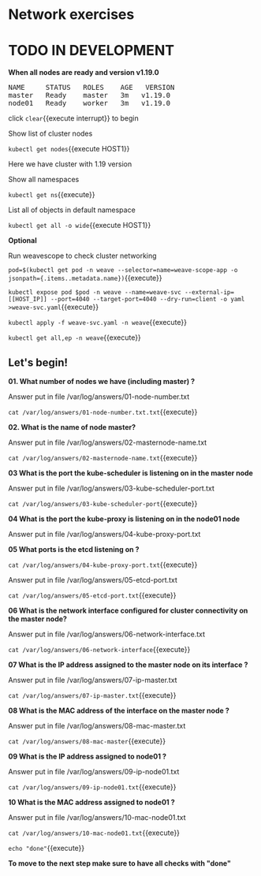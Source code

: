 # Network exercises

# TODO IN DEVELOPMENT

**When all nodes are ready and version v1.19.0** 

<pre>
NAME     STATUS   ROLES    AGE   VERSION
master   Ready    master   3m   v1.19.0
node01   Ready    worker   3m   v1.19.0
</pre>

click ```clear```{{execute interrupt}} to begin


Show list of cluster nodes

`kubectl get nodes`{{execute HOST1}}

Here we have cluster with 1.19 version

Show all namespaces

`kubectl get ns`{{execute}}


List all of objects in default namespace

`kubectl get all -o wide`{{execute HOST1}}


**Optional**

Run weavescope to check cluster networking

`pod=$(kubectl get pod -n weave --selector=name=weave-scope-app -o jsonpath={.items..metadata.name})`{{execute}}

`kubectl expose pod $pod -n weave --name=weave-svc --external-ip=[[HOST_IP]] --port=4040 --target-port=4040 --dry-run=client -o yaml >weave-svc.yaml`{{execute}}

`kubectl apply -f weave-svc.yaml -n weave`{{execute}}

`kubectl get all,ep -n weave`{{execute}}


## Let's begin!


**01. What number of nodes we have (including master) ?**

Answer put in file /var/log/answers/01-node-number.txt


```cat /var/log/answers/01-node-number.txt.txt```{{execute}}

**02. What is the name of node master?**

Answer put in file /var/log/answers/02-masternode-name.txt


```cat /var/log/answers/02-masternode-name.txt```{{execute}}

**03 What is the port the kube-scheduler is listening on in the master node**

Answer put in file /var/log/answers/03-kube-scheduler-port.txt

```cat /var/log/answers/03-kube-scheduler-port```{{execute}}

**04 What is the port the kube-proxy is listening on in the node01 node**

Answer put in file /var/log/answers/04-kube-proxy-port.txt

**05 What ports is the etcd listening on ?**

```cat /var/log/answers/04-kube-proxy-port.txt```{{execute}}

Answer put in file /var/log/answers/05-etcd-port.txt

```cat /var/log/answers/05-etcd-port.txt```{{execute}}

**06 What is the network interface configured for cluster connectivity on the master node?**

Answer put in file /var/log/answers/06-network-interface.txt

```cat /var/log/answers/06-network-interface```{{execute}}

**07 What is the IP address assigned to the master node on its interface ?**

Answer put in file /var/log/answers/07-ip-master.txt

```cat /var/log/answers/07-ip-master.txt```{{execute}}

**08 What is the MAC address of the interface on the master node ?**

Answer put in file /var/log/answers/08-mac-master.txt

```cat /var/log/answers/08-mac-master```{{execute}}

**09 What is the IP address assigned to node01 ?**

Answer put in file /var/log/answers/09-ip-node01.txt

```cat /var/log/answers/09-ip-node01.txt```{{execute}}

**10 What is the MAC address assigned to node01 ?**

Answer put in file /var/log/answers/10-mac-node01.txt


```cat /var/log/answers/10-mac-node01.txt```{{execute}}

```echo "done"```{{execute}}



**To move to the next step make sure to have all checks with "done"**








